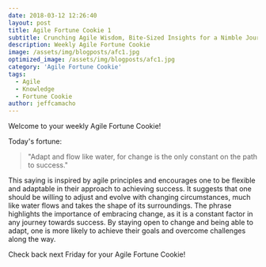 ```yaml
---
date: 2018-03-12 12:26:40
layout: post
title: Agile Fortune Cookie 1
subtitle: Crunching Agile Wisdom, Bite-Sized Insights for a Nimble Journey
description: Weekly Agile Fortune Cookie
image: /assets/img/blogposts/afc1.jpg
optimized_image: /assets/img/blogposts/afc1.jpg
category: 'Agile Fortune Cookie'
tags:
  - Agile
  - Knowledge
  - Fortune Cookie
author: jeffcamacho
---
```


Welcome to your weekly Agile Fortune Cookie!

Today's fortune:

> "Adapt and flow like water, for change is the only constant on the path to success."

This saying is inspired by agile principles and encourages one to be flexible and adaptable in their approach to achieving success. It suggests that one should be willing to adjust and evolve with changing circumstances, much like water flows and takes the shape of its surroundings. The phrase highlights the importance of embracing change, as it is a constant factor in any journey towards success. By staying open to change and being able to adapt, one is more likely to achieve their goals and overcome challenges along the way.

Check back next Friday for your Agile Fortune Cookie!